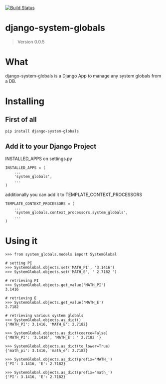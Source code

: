 [![Build Status](https://travis-ci.org/andres-torres-marroquin/django-system-globals.svg?branch=master)](https://travis-ci.org/andres-torres-marroquin/django-system-globals)

# django-system-globals
> Version 0.0.5

# What

django-system-globals is a Django App to manage any system globals from a DB.

# Installing

## First of all

    pip install django-system-globals

## Add it to your Django Project

INSTALLED_APPS on settings.py

    INSTALLED_APPS = (
        ...
        'system_globals',
        ...
    )

additionally you can add it to TEMPLATE_CONTEXT_PROCESSORS

    TEMPLATE_CONTEXT_PROCESSORS = (
        ...
        'system_globals.context_processors.system_globals',
        ...
    )

# Using it

    >>> from system_globals.models import SystemGlobal

    # setting PI
    >>> SystemGlobal.objects.set('MATH_PI', '3.1416')
    >>> SystemGlobal.objects.set('MATH_E', ' 2.7182 ')

    # retrieving PI
    >>> SystemGlobal.objects.get_value('MATH_PI')
    3.1416

    # retrieving E
    >>> SystemGlobal.objects.get_value('MATH_E')
    2.7182

    # retrieving various system globals
    >>> SystemGlobal.objects.as_dict()
    {'MATH_PI': 3.1416, 'MATH_E': 2.7182}

    >>> SystemGlobal.objects.as_dict(coerce=False)
    {'MATH_PI': '3.1416', 'MATH_E': ' 2.7182 '}

    >>> SystemGlobal.objects.as_dict(to_lower=True)
    {'math_pi': 3.1416, 'math_e': 2.7182}

    >>> SystemGlobal.objects.as_dict(prefix='MATH_')
    {'PI': 3.1416, 'E': 2.7182}

    >>> SystemGlobal.objects.as_dict(prefix='math_')
    {'PI': 3.1416, 'E': 2.7182}

